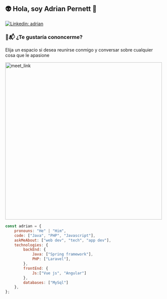 <h2>👽 Hola, soy Adrian Pernett 🤖</h2>



[![Linkedin: adrian](https://img.shields.io/badge/camilojpp-blue?style=flat-square&logo=Linkedin&logoColor=white&link=https://www.linkedin.com/in/adrian-yiuliano-pernett-caballero/)](https://www.linkedin.com/in/adrian-yiuliano-pernett-caballero/)
### 👀📬 ¿Te gustaría cononcerme?

Elija un espacio si desea reunirse conmigo y conversar sobre cualquier cosa que le apasione 

<a href="https://calendly.com/Adrian-pernett/conoceme" target="_blank"><img width="498" alt="meet_link" src="https://user-images.githubusercontent.com/15426564/144297439-f530f383-e73e-41e0-9914-a9b7d3f432e5.png"></a>

```javascript
const adrian = {
    pronouns: "He" | "Him",
    code: ["Java", "PHP", "Javascript"],
    askMeAbout: ["web dev", "tech", "app dev"],
    technologies: {
        backEnd: {
            Java: ["Spring framework"],
            PHP: ["Laravel"],
        },
        frontEnd: {
            Js:["Vue js", "Angular"]
        },
        databases: ["MySql"]
    },
};
```

<!--
**adrianpernettcaballero/adrianpernettcaballero** is a ✨ _special_ ✨ repository because its `README.md` (this file) appears on your GitHub profile.

Here are some ideas to get you started:

- 🔭 I’m currently working on ...
- 🌱 I’m currently learning ...
- 👯 I’m looking to collaborate on ...
- 🤔 I’m looking for help with ...
- 💬 Ask me about ...
- 📫 How to reach me: ...
- 😄 Pronouns: ...
- ⚡ Fun fact: ...

-->
